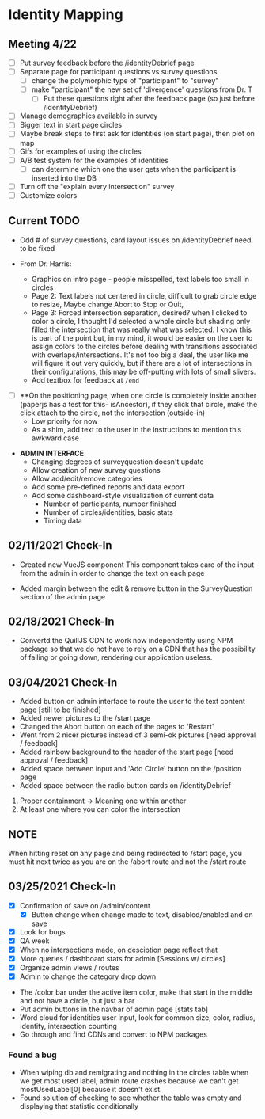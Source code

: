 # Identity Mapping

## Meeting 4/22

- [ ] Put survey feedback before the /identityDebrief page
- [ ] Separate page for participant questions vs survey questions
  - [ ] change the polymorphic type of "participant" to "survey"
  - [ ] make "participant" the new set of 'divergence' questions from Dr. T
    - [ ] Put these questions right after the feedback page (so just before /identityDebrief)
- [ ] Manage demographics available in survey
- [ ] Bigger text in start page circles
- [ ] Maybe break steps to first ask for identities (on start page), then plot on map
- [ ] Gifs for examples of using the circles
- [ ] A/B test system for the examples of identities
  - [ ] can determine which one the user gets when the participant is inserted into the DB
- [ ] Turn off the "explain every intersection" survey
- [ ] Customize colors

## Current TODO

-   Odd # of survey questions, card layout issues on /identityDebrief need to be fixed

-   From Dr. Harris:
    -   Graphics on intro page - people misspelled, text labels too small in circles
    -   Page 2: Text labels not centered in circle, difficult to grab circle edge to resize, Maybe change Abort to Stop or Quit,
    -   Page 3: Forced intersection separation, desired? when I clicked to color a circle, I thought I'd selected a whole circle but shading only filled the intersection that was really what was selected. I know this is part of the point but, in my mind, it would be easier on the user to assign colors to the circles before dealing with transitions associated with overlaps/intersections. It's not too big a deal, the user like me will figure it out very quickly, but if there are a lot of intersections in their configurations, this may be off-putting with lots of small slivers.
    -   Add textbox for feedback at `/end`
-   [ ] \*\*On the positioning page, when one circle is completely inside another (paperjs has a test for this- isAncestor), if they click that circle, make the click attach to the circle, not the intersection (outside-in)
    -   Low priority for now
    -   As a shim, add text to the user in the instructions to mention this awkward case
-   **ADMIN INTERFACE**
    -   Changing degrees of surveyquestion doesn't update
    -   Allow creation of new survey questions
    -   Allow add/edit/remove categories
    -   Add some pre-defined reports and data export
    -   Add some dashboard-style visualization of current data
        -   Number of participants, number finished
        -   Number of circles/identities, basic stats
        -   Timing data

## 02/11/2021 Check-In

-   Created new VueJS component
    This component takes care of the input from the admin in order to change the text on each page

-   Added margin between the edit & remove button in the SurveyQuestion section of the admin page

## 02/18/2021 Check-In

-   Convertd the QuillJS CDN to work now independently using NPM package so that we do not have to rely on a CDN that has the possibility of failing or going down, rendering our application useless.

## 03/04/2021 Check-In

-   Added button on admin interface to route the user to the text content page [still to be finished]
-   Added newer pictures to the /start page
-   Changed the Abort button on each of the pages to 'Restart'
-   Went from 2 nicer pictures instead of 3 semi-ok pictures [need approval / feedback]
-   Added rainbow background to the header of the start page [need approval / feedback]
-   Added space between input and 'Add Circle' button on the /position page
-   Added space between the radio button cards on /identityDebrief

1. Proper containment -> Meaning one within another
2. At least one where you can color the intersection

## NOTE

When hitting reset on any page and being redirected to /start page, you must hit next twice as you are on the /abort route and not the /start route

## 03/25/2021 Check-In 

- [x] Confirmation of save on /admin/content
    - [x] Button change when change made to text, disabled/enabled and on save
- [x] Look for bugs
- [x] QA week
- [x] When no intersections made, on desciption page reflect that
- [x] More queries / dashboard stats for admin [Sessions w/ circles]
- [x] Organize admin views / routes
- [x] Admin to change the category drop down

- The /color bar under the active item color, make that start in the middle and not have a circle, but just a bar
- Put admin buttons in the navbar of admin page [stats tab]
- Word cloud for identities user input, look for common size, color, radius, identity, intersection counting
- Go through and find CDNs and convert to NPM packages

### Found a bug
- When wiping db and remigrating and nothing in the circles table
when we get most used label, admin route crashes because we can't
get mostUsedLabel[0] because it doesn't exist.
- Found solution of checking to see whether the table was empty and 
displaying that statistic conditionally


